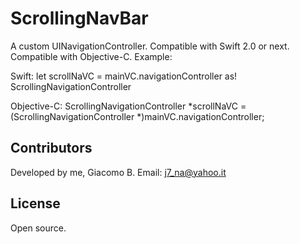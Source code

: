 # ScrollingNavBar

A custom UINavigationController. Compatible with Swift 2.0 or next. Compatible with Objective-C. Example:

Swift:
        let scrollNaVC = mainVC.navigationController as! ScrollingNavigationController

Objective-C:
    ScrollingNavigationController *scrollNaVC = (ScrollingNavigationController *)mainVC.navigationController;

## Contributors

Developed by me, Giacomo B. Email: j7_na@yahoo.it

## License

Open source.
